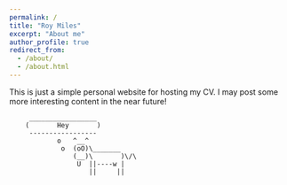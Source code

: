 ```yaml
---
permalink: /
title: "Roy Miles"
excerpt: "About me"
author_profile: true
redirect_from: 
  - /about/
  - /about.html
---
```


This is just a simple personal website for hosting my CV. I may post some more interesting content in the near future!


         _________________
        (       Hey       )
         -----------------
                o   ^__^
                 o  (oO)\_______
                    (__)\       )\/\
                     U  ||----w |
                        ||     ||
